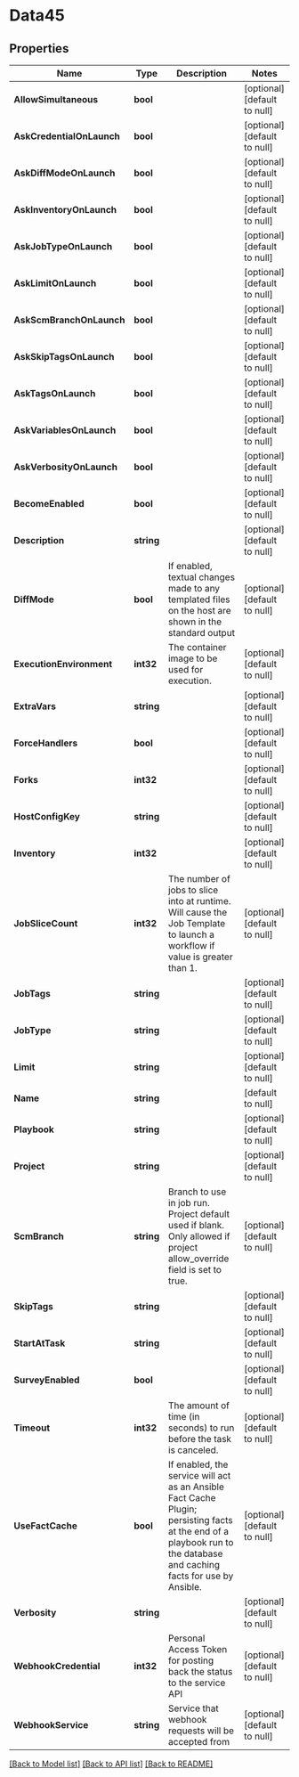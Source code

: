 # Data45

## Properties
Name | Type | Description | Notes
------------ | ------------- | ------------- | -------------
**AllowSimultaneous** | **bool** |  | [optional] [default to null]
**AskCredentialOnLaunch** | **bool** |  | [optional] [default to null]
**AskDiffModeOnLaunch** | **bool** |  | [optional] [default to null]
**AskInventoryOnLaunch** | **bool** |  | [optional] [default to null]
**AskJobTypeOnLaunch** | **bool** |  | [optional] [default to null]
**AskLimitOnLaunch** | **bool** |  | [optional] [default to null]
**AskScmBranchOnLaunch** | **bool** |  | [optional] [default to null]
**AskSkipTagsOnLaunch** | **bool** |  | [optional] [default to null]
**AskTagsOnLaunch** | **bool** |  | [optional] [default to null]
**AskVariablesOnLaunch** | **bool** |  | [optional] [default to null]
**AskVerbosityOnLaunch** | **bool** |  | [optional] [default to null]
**BecomeEnabled** | **bool** |  | [optional] [default to null]
**Description** | **string** |  | [optional] [default to null]
**DiffMode** | **bool** | If enabled, textual changes made to any templated files on the host are shown in the standard output | [optional] [default to null]
**ExecutionEnvironment** | **int32** | The container image to be used for execution. | [optional] [default to null]
**ExtraVars** | **string** |  | [optional] [default to null]
**ForceHandlers** | **bool** |  | [optional] [default to null]
**Forks** | **int32** |  | [optional] [default to null]
**HostConfigKey** | **string** |  | [optional] [default to null]
**Inventory** | **int32** |  | [optional] [default to null]
**JobSliceCount** | **int32** | The number of jobs to slice into at runtime. Will cause the Job Template to launch a workflow if value is greater than 1. | [optional] [default to null]
**JobTags** | **string** |  | [optional] [default to null]
**JobType** | **string** |  | [optional] [default to null]
**Limit** | **string** |  | [optional] [default to null]
**Name** | **string** |  | [default to null]
**Playbook** | **string** |  | [optional] [default to null]
**Project** | **string** |  | [optional] [default to null]
**ScmBranch** | **string** | Branch to use in job run. Project default used if blank. Only allowed if project allow_override field is set to true. | [optional] [default to null]
**SkipTags** | **string** |  | [optional] [default to null]
**StartAtTask** | **string** |  | [optional] [default to null]
**SurveyEnabled** | **bool** |  | [optional] [default to null]
**Timeout** | **int32** | The amount of time (in seconds) to run before the task is canceled. | [optional] [default to null]
**UseFactCache** | **bool** | If enabled, the service will act as an Ansible Fact Cache Plugin; persisting facts at the end of a playbook run to the database and caching facts for use by Ansible. | [optional] [default to null]
**Verbosity** | **string** |  | [optional] [default to null]
**WebhookCredential** | **int32** | Personal Access Token for posting back the status to the service API | [optional] [default to null]
**WebhookService** | **string** | Service that webhook requests will be accepted from | [optional] [default to null]

[[Back to Model list]](../README.md#documentation-for-models) [[Back to API list]](../README.md#documentation-for-api-endpoints) [[Back to README]](../README.md)


